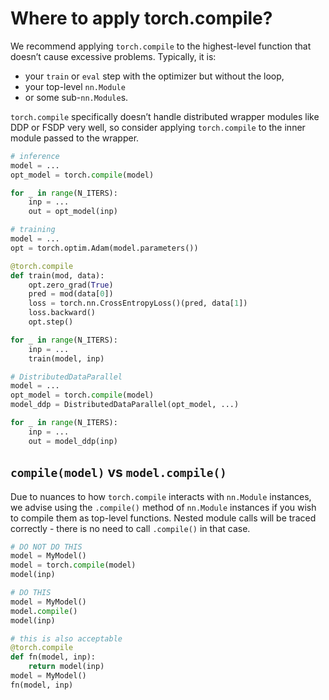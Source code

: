 # Where to apply torch.compile?

We recommend applying `torch.compile` to the highest-level function that doesn’t cause excessive problems.
Typically, it is:
- your `train` or `eval` step with the optimizer but without the loop,
- your top-level `nn.Module`
- or some sub-`nn.Module`s.

`torch.compile` specifically doesn’t handle distributed wrapper modules like DDP or FSDP very well,
so consider applying `torch.compile` to the inner module passed to the wrapper.

```python
# inference
model = ...
opt_model = torch.compile(model)

for _ in range(N_ITERS):
    inp = ...
    out = opt_model(inp)
```

```python
# training
model = ...
opt = torch.optim.Adam(model.parameters())

@torch.compile
def train(mod, data):
    opt.zero_grad(True)
    pred = mod(data[0])
    loss = torch.nn.CrossEntropyLoss()(pred, data[1])
    loss.backward()
    opt.step()

for _ in range(N_ITERS):
    inp = ...
    train(model, inp)
```

```python
# DistributedDataParallel
model = ...
opt_model = torch.compile(model)
model_ddp = DistributedDataParallel(opt_model, ...)

for _ in range(N_ITERS):
    inp = ...
    out = model_ddp(inp)
```

<!-- TODO add examples for specific model domains, compile(model) vs. model.compile()-->

## `compile(model)` vs `model.compile()`

Due to nuances to how `torch.compile` interacts with `nn.Module` instances,
we advise using the `.compile()` method of `nn.Module` instances if you wish to compile them as
top-level functions. Nested module calls will be traced correctly -
there is no need to call `.compile()` in that case.

```python
# DO NOT DO THIS
model = MyModel()
model = torch.compile(model)
model(inp)

# DO THIS
model = MyModel()
model.compile()
model(inp)

# this is also acceptable
@torch.compile
def fn(model, inp):
    return model(inp)
model = MyModel()
fn(model, inp)
```
